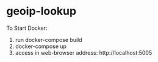# geoip-lookup

To Start Docker:
1. run docker-compose build
2. docker-compose up
3. access in web-browser address: http://localhost:5005
